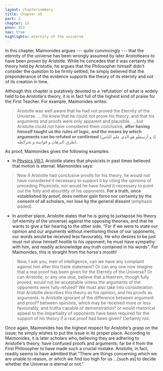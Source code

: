 ```yaml
---
layout: chaptersummary
title: Chapter 15
part: 2
chapter: 15
pnun: 353
nav: true
highlights: eternity of the universe
---
```


In this chapter, Maimonides argues --- quite convincingly --- that the eternity of the universe has been wrongly assumed by later Aristotleans to have been _proven_ by Aristotle. While he concedes that it was certainly the theory held by Aristotle, he argues that the Philosopher himself didn't consider the question to be firmly settled; he simply believed that the preponderance of the evidence supports the theory of its eternity and not of its creation in time.

Although this chapter is putatively devoted to a 'refutation' of what is widely held to be Aristotle's theory, it is in fact full of the highest kind of praise for the First Teacher. For example, Maimonides writes:
> Aristotle was well aware that he had not proved the Eternity of the Unvierse. ... He knew that he could not prove his theory, and that his arguments and proofs were only apparent and plausible, ... but Aristotle could not have considered them conclusive, **after having himself taught us the rules of logic, and the means by which arguments can be refuted or confirmed** (إذ و أرسطو هو الذي علم الناس طرق البرهان و قوانينه و شرائطه).

As proof, Maimonides gives the following examples:
- In [Physics VIII.1](http://classics.mit.edu/Aristotle/physics.8.viii.html), Aristotle states that physicists in past times believed that motion is eternal. Maimonides says:
> Now if Aristotle had conclusive proofs for his theory, he would not have considered it necessary to support it by citing the opinions of preceding Physicists, nor would he have found it necessary to point out the folly and absurdity of his opponents. **For a truth, once established by proof, does neither gain force nor certainty by the consent of all scholars, nor lose by the general dissent** (emphasis added).

- In another place, Aristotle states that he is going to juxtapose his theory (of eternity of the universe) against the opposing theories, and that he wants to give a fair hearing to the other side. "For if we were to state our opinion and our arguments without mentioning those of our opponents, our words would be received less favourably. He who desires to be just must not show himself hostile to his opponent; he must have sympathy with him, and readily acknowledge any truth contained in his words". For Maimonides, this is straight from the horse's mouth!
>  Now, I ask you, men of intelligence, can we have any complaint against him after this frank statement? Or can any one now imagine that a real proof has been given for the Eternity of the Universe? Or can Aristotle, or any one else, believe that a theorem, though fully proved, would not be acceptable unless the arguments of the opponents were fully refuted? We must also take into consideration that Aristotle describes this theory as his opinion, and his proofs as arguments. Is Aristotle ignorant of the difference between argument and proof? between opinions, which may be received more or less favourably, and truths capable of demonstration? or would rhetorical appeal to the impartiality of opponents have been required for the support of his theory if a real proof had been given? Certainly not.

Once again, Maimonides has the highest respect for Aristotle's grasp on the issue; he simply wishes to put the issue in its proper place. According to Maimonides, it is later scholars who, believing they are adhering to Aristotle's theory, have confused proofs and arguments; far be it from the First Philosopher to have made such a crucial mistake. Aristotle, in fact, readily seems to have admitted that "There are things concerning which we are unable to reason, or which we find too high for us ...[such as] to decide whether the Universe is eternal or not."
